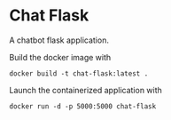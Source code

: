 # Chat Flask 

A chatbot flask application. 

Build the docker image with 
```
docker build -t chat-flask:latest . 
```

Launch the containerized application with 
```
docker run -d -p 5000:5000 chat-flask
```